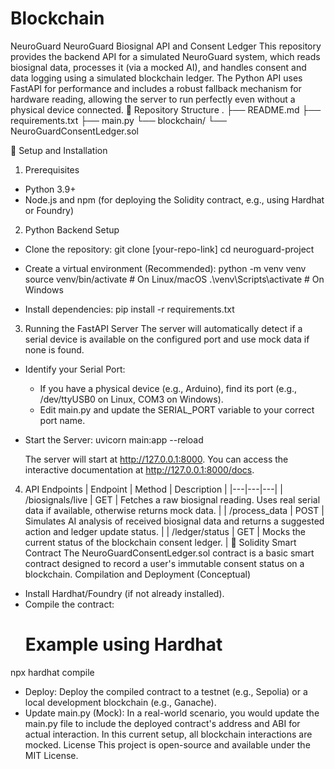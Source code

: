 # Blockchain
NeuroGuard
NeuroGuard Biosignal API and Consent Ledger
This repository provides the backend API for a simulated NeuroGuard system, which reads biosignal data, processes it (via a mocked AI), and handles consent and data logging using a simulated blockchain ledger.
The Python API uses FastAPI for performance and includes a robust fallback mechanism for hardware reading, allowing the server to run perfectly even without a physical device connected.
📁 Repository Structure
.
├── README.md
├── requirements.txt
├── main.py
└── blockchain/
    └── NeuroGuardConsentLedger.sol

🚀 Setup and Installation
1. Prerequisites
 * Python 3.9+
 * Node.js and npm (for deploying the Solidity contract, e.g., using Hardhat or Foundry)
2. Python Backend Setup
 * Clone the repository:
   git clone [your-repo-link]
cd neuroguard-project

 * Create a virtual environment (Recommended):
   python -m venv venv
source venv/bin/activate  # On Linux/macOS
.\venv\Scripts\activate   # On Windows

 * Install dependencies:
   pip install -r requirements.txt

3. Running the FastAPI Server
The server will automatically detect if a serial device is available on the configured port and use mock data if none is found.
 * Identify your Serial Port:
   * If you have a physical device (e.g., Arduino), find its port (e.g., /dev/ttyUSB0 on Linux, COM3 on Windows).
   * Edit main.py and update the SERIAL_PORT variable to your correct port name.
 * Start the Server:
   uvicorn main:app --reload

   The server will start at http://127.0.0.1:8000. You can access the interactive documentation at http://127.0.0.1:8000/docs.
4. API Endpoints
| Endpoint | Method | Description |
|---|---|---|
| /biosignals/live | GET | Fetches a raw biosignal reading. Uses real serial data if available, otherwise returns mock data. |
| /process_data | POST | Simulates AI analysis of received biosignal data and returns a suggested action and ledger update status. |
| /ledger/status | GET | Mocks the current status of the blockchain consent ledger. |
🔗 Solidity Smart Contract
The NeuroGuardConsentLedger.sol contract is a basic smart contract designed to record a user's immutable consent status on a blockchain.
Compilation and Deployment (Conceptual)
 * Install Hardhat/Foundry (if not already installed).
 * Compile the contract:
   # Example using Hardhat
npx hardhat compile

 * Deploy: Deploy the compiled contract to a testnet (e.g., Sepolia) or a local development blockchain (e.g., Ganache).
 * Update main.py (Mock): In a real-world scenario, you would update the main.py file to include the deployed contract's address and ABI for actual interaction. In this current setup, all blockchain interactions are mocked.
License
This project is open-source and available under the MIT License.
